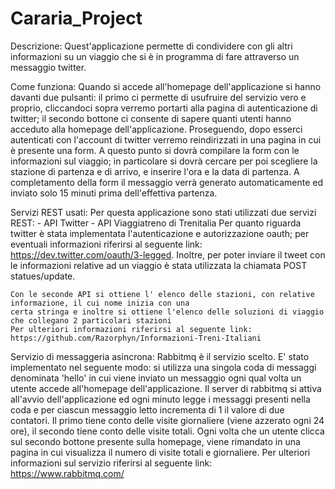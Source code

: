 # Cararia_Project
Descrizione:
	Quest'applicazione permette di condividere con gli altri informazioni su un viaggio 
	che si è in programma di fare attraverso un messaggio twitter.
	
Come funziona:
	Quando si accede all'homepage dell'applicazione si hanno davanti due pulsanti:
	il primo ci permette di usufruire del servizio vero e proprio, cliccandoci sopra verremo
	portarti alla pagina di autenticazione di twitter;
	il secondo bottone ci consente di sapere quanti utenti hanno acceduto alla homepage 
	dell'applicazione.
	Proseguendo, dopo esserci autenticati con l'account di twitter verremo reindirizzati 
	in una pagina in cui è presente una form.
	A questo punto si dovrà compilare la form con le informazioni sul viaggio; in particolare 
	si dovrà cercare per poi scegliere la stazione di partenza e di arrivo, e inserire l'ora e la data di partenza.
	A completamento della form il messaggio verrà generato automaticamente ed inviato solo 15 minuti
	prima dell'effettiva partenza.
	
Servizi REST usati:
	Per questa applicazione sono stati utilizzati due servizi REST:
	- API Twitter
	- API Viaggiatreno di Trenitalia
	Per quanto riguarda twitter è stata implementata l'autenticazione e autorizzazione oauth; per
	eventuali informazioni riferirsi al seguente link: https://dev.twitter.com/oauth/3-legged.
	Inoltre, per poter inviare il tweet con le informazioni relative ad un viaggio è stata utilizzata
	la chiamata POST statues/update.

	Con le seconde API si ottiene l' elenco delle stazioni, con relative informazione, il cui nome inizia con una
	certa stringa e inoltre si ottiene l'elenco delle soluzioni di viaggio che collegano 2 particolari stazioni
	Per ulteriori informazioni riferirsi al seguente link: https://github.com/Razorphyn/Informazioni-Treni-Italiani
	
Servizio di messaggeria asincrona:
	Rabbitmq è il servizio scelto. E' stato implementato nel seguente modo: si utilizza una singola coda
	di messaggi denominata 'hello' in cui viene inviato un messaggio ogni qual volta un utente accede 
	all'homepage dell'applicazione. Il server di rabbitmq si attiva all'avvio dell'applicazione ed ogni minuto 
	legge i messaggi presenti nella coda e per ciascun messaggio letto incrementa di 1 il valore di due contatori.
	Il primo tiene conto delle visite giornaliere (viene azzerato ogni 24 ore), il secondo tiene conto delle visite totali.
	Ogni volta che un utente clicca sul secondo bottone presente sulla homepage, viene rimandato in una pagina in cui 
	visualizza il numero di visite totali e giornaliere.
	Per ulteriori informazioni sul servizio riferirsi al seguente link: https://www.rabbitmq.com/
